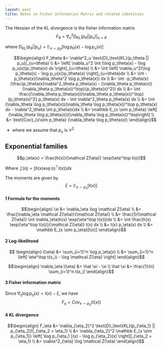 ```yaml
---
layout: post
title: Notes on Fisher Information Matrix and related identities
---
```


The Hessian of the KL divergence is the fisher information matrix
$$F_\theta = \nabla^2_u \text{D}_\text{KL}(p_\theta || p_u)|_{u=\theta} $$

where $\text{D}_\text{KL}(p_\theta || p_u) = \mathbb E_{x \sim p_\theta} \left[ \log p_\theta(x) - \log {p_u(x)} \right]$

$$\begin{align} F_\theta &= \nabla^2_u \text{D}_\text{KL}(p_\theta || p_u)|_{u=\theta} \\ &= \left[ \nabla_u^2 \int (\log p_\theta(x) - \log p_u(x))p_\theta(x) dx \right]_{u=\theta} \\ &= \int \left[ \nabla_u^2(\log p_\theta(x) - \log p_u(x))p_\theta(x) \right]_{u=\theta}dx \\ &= \int - p_\theta(x)(\nabla_\theta^2 \log p_\theta(x)) dx \\ &= \int -p_\theta(x)(\frac{p_\theta(x)\nabla^2_\theta p_\theta(x) - (\nabla_\theta p_\theta(x))(\nabla_\theta p_\theta(x))^\top}{p_\theta(x)^2}) dx \\ &= \int \frac{(\nabla_\theta p_\theta(x))(\nabla_\theta p_\theta(x))^\top}{p_\theta(x)^2} p_\theta(x) dx - \int \nabla^2_\theta p_\theta(x) dx \\ &= \int (\nabla_\theta \log p_\theta(x))(\nabla_\theta \log p_\theta(x))^\top p_\theta(x) dx - \nabla^2_\theta \int p_\theta(x)dx \\ &= \mathbb E_{x \sim p_\theta} \left[ (\nabla_\theta \log p_\theta(x))(\nabla_\theta \log p_\theta(x))^\top\right] \\ &= \text{Cov}_{x\sim p_\theta} (\nabla_\theta \log p_\theta(x)) \end{align}$$

- where we assume that $p_u$ is $\mathcal C^2$

## Exponential families

$$p_\eta(x) = \frac{h(x)}{\mathcal Z(\eta)} \exp(\eta^\top t(x))$$

Where $\mathcal Z(\eta) = \int h(x) \exp(\eta^\top t(x)) dx$

The moments are given by 
$$\xi = \mathbb E_{x \sim p_\eta} [t(x)]$$

#### 1 Formula for the moments
$$\begin{align} \xi &= \nabla_\eta \log \mathcal Z(\eta) \\ &= \frac{\nabla_\eta \mathcal Z(\eta)}{\mathcal Z(\eta)} \\ &= \frac{1}{\mathcal Z(\eta)} \int \nabla_\eta(h(x) \exp(\eta^\top t(x)))dx \\ &=  \int \frac{h(x) \exp(\eta^\top t(x))}{\mathcal Z(\eta)} t(x) dx \\ &= t(x) p_\eta(x) dx \\ &= \mathbb E_{x \sim p_\eta}[t(x)] \end{align}$$

#### 2 Log-likelihood

$$ \begin{align} l(\eta) &= \sum_{i=1}^n \log p_\eta(x) \\ &= \sum_{i=1}^n \left[ \eta^\top t(x_i) - \log \mathcal Z(\eta) \right] \end{align}$$


$$\begin{align} \nabla_\eta l(\eta) &= \hat \xi - \xi \\ \hat \xi &= \frac{1}{n} \sum_{i=1}^n t(x_i) \end{align}$$


#### 3 Fisher information matrix

Since $\nabla_\eta \log p_\eta(x) = t(x) - \xi$, we have
$$F_\eta = \text{Cov}_{x\sim p_\eta}(t(x))$$

#### 4 KL divergence

$$\begin{align}
  F_\eta &= \nabla_{\eta_2}^2 \text{D}_\text{KL}(p_{\eta_1} || p_{\eta_2})|_{\eta_2 = \eta_1} \\ &= \nabla_{\eta_2}^2 \mathbb E_{x \sim p_{\eta_1}} \left[ \log p_{\eta_1 }(x) - \log p_{\eta_2}(x) \right]|_{\eta_2 = \eta_1} \\ &= \nabla^2_{\eta} \log \mathcal Z(\eta)
\end{align}$$

